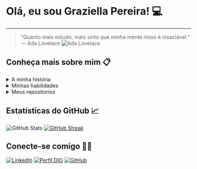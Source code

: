 # Olá, eu sou Graziella Pereira! 💻
---
>"Quanto mais estudo, mais sinto que minha mente nisso é insaciável."
— Ada Lovelace
![Ada Lovelace](https://en.fundaciontelefonica.com/wp-content/uploads/2022/12/ada-lovelace-2560-png8.png)

## Conheça mais sobre mim 📋
<details>
<summary>A minha história</summary>

Meu nome é Graziella Aparecida Pereira, nasci no dia 30 de abril de 2005 e atualmente (quando fiz esse Read Me) tenho 18 anos. Quando eu era criança, sonhava em ser engenharia civil, inclusive, quando saí do ensino fundamental, fiz o processo seletivo do CEFET MG e cursei o ensino médio integrado com o **curso técnico em edificações**. Entretanto, eu comecei em 2020, ano de início da pandemia e do ensino remoto emergencial, no começo, eu gostava das matérias relacionadas à engenharia e arquitetura, mas, no meu segundo ano (2021), eu acabei percebendo que aquela área não cumpria com minhas expectativas de criança, e foi aí que comecei a me interessar pela área de tecnologia e programação. As únicas matérias que prendiam minha atenção eram as que envolviam softwares, especificamente AutoCAD e Excel, mas não pela proposta dessas programas, eu queria entender como era a funcionalidade por trás deles, como aquilo havia sido desenvolvido, então a partir daí eu buscava por informações online em relação à programação e percebi que era com aquilo que eu queria trabalhar, desde então sempre procuro cursos online relacionados ao setor para fazer. O primeiro curso que fiz, foi um de **desenvolvimento de jogos em Pygame**, promovido pelo próprio CEFET para a sua comunidade cefetiana e, atualmente, enquanto não começo a faculdade, faço dois cursos: ***Data Analyst pela Coursera em parceria com a Google e a CIEE*** e o ***Bootcamp Fullstack Java + Angular da Dio em parceria com a Santander***.
</details>

<details>
<summary>Minhas habilidades</summary>

Ainda estou iniciando nesse mundo incrível da programação, mas espero no futuro poder ser uma grande programadora, assim como a mulher que citei no início, Ada Lovelace :)

![Python](https://img.shields.io/badge/Python-000?style=for-the-badge&logo=python) 
[![Git](https://img.shields.io/badge/Git-000?style=for-the-badge&logo=git&logoColor=E94D5F)](https://git-scm.com/doc) 
[![GitHub](https://img.shields.io/badge/GitHub-000?style=for-the-badge&logo=github&logoColor=30A3DC)](https://docs.github.com/)
</details>

<details>
<summary>Meus repositórios</summary>

[Jogo que criei no meu curso de Pygame](https://github.com/GraziellaPereira/MeuPrimeiroJogoPygame)

[Resumo das aulas do Bootcamp](https://github.com/GraziellaPereira/Resumos-Bootcamp-Fullstack-Java-Angular)
</details>
  
## Estatísticas do GitHub 📈
![GitHub Stats](https://github-readme-stats.vercel.app/api?username=GraziellaPereira&theme=transparent&bg_color=000&border_color=30A3DC&show_icons=true&icon_color=30A3DC&title_color=E94D5F&text_color=FFF)
[![GitHub Streak](https://streak-stats.demolab.com/?user=GraziellaPereira&theme=bear&background=000&border=30A3DC&dates=FFF)](https://git.io/streak-stats)

## Conecte-se comigo 👩‍💻
[![LinkedIn](https://img.shields.io/badge/LinkedIn-000?style=for-the-badge&logo=linkedin&logoColor=0E76A8)](https://www.linkedin.com/in/graziella-pereira-b0b7ab260/)
[![Perfil DIO](https://img.shields.io/badge/-Meu%20Perfil%20na%20DIO-30A3DC?style=for-the-badge)](https://web.dio.me/users/graziellapereira52/)
[![GitHub](https://img.shields.io/badge/GitHub-000?style=for-the-badge&logo=github&logoColor=30A3DC)](https://github.com/GraziellaPereira)
